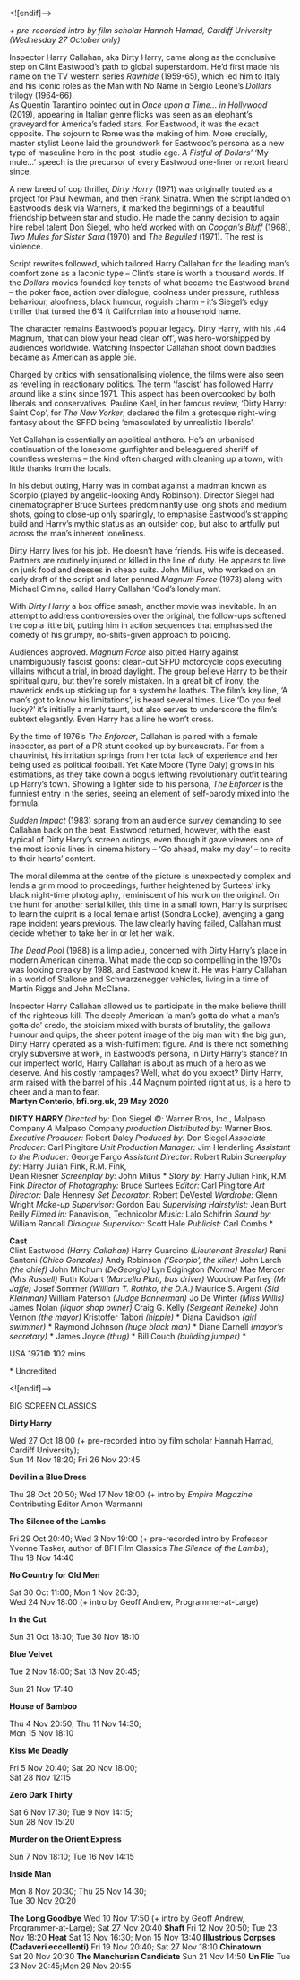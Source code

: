 <![endif]-->

_+ pre-recorded intro by film scholar Hannah Hamad, Cardiff University (Wednesday 27 October only)_

Inspector Harry Callahan, aka Dirty Harry, came along as the conclusive step on Clint Eastwood’s path to global superstardom. He’d first made his name on the TV western series _Rawhide_ (1959-65), which led him to Italy and his iconic roles as the Man with No Name in Sergio Leone’s _Dollars_ trilogy (1964-66).  
As Quentin Tarantino pointed out in _Once upon a Time… in Hollywood_ (2019), appearing in Italian genre flicks was seen as an elephant’s graveyard for America’s faded stars. For Eastwood, it was the exact opposite. The sojourn to Rome was the making of him. More crucially, master stylist Leone laid the groundwork for Eastwood’s persona as a new type of masculine hero in the post-studio age. _A Fistful of Dollars’_ ‘My mule…’ speech is the precursor of every Eastwood one-liner or retort heard since.

A new breed of cop thriller, _Dirty Harry_ (1971) was originally touted as a project for Paul Newman, and then Frank Sinatra. When the script landed on Eastwood’s desk via Warners, it marked the beginnings of a beautiful friendship between star and studio. He made the canny decision to again hire rebel talent Don Siegel, who he’d worked with on _Coogan’s Bluff_ (1968), _Two Mules for Sister Sara_ (1970) and _The Beguiled_ (1971). The rest is violence.

Script rewrites followed, which tailored Harry Callahan for the leading man’s comfort zone as a laconic type – Clint’s stare is worth a thousand words. If the _Dollars_ movies founded key tenets of what became the Eastwood brand – the poker face, action over dialogue, coolness under pressure, ruthless behaviour, aloofness, black humour, roguish charm – it’s Siegel’s edgy thriller that turned the 6’4 ft Californian into a household name.

The character remains Eastwood’s popular legacy. Dirty Harry, with his .44 Magnum, ‘that can blow your head clean off’, was hero-worshipped by audiences worldwide. Watching Inspector Callahan shoot down baddies became as American as apple pie.

Charged by critics with sensationalising violence, the films were also seen as revelling in reactionary politics. The term ‘fascist’ has followed Harry around like a stink since 1971. This aspect has been overcooked by both liberals and conservatives. Pauline Kael, in her famous review, ‘Dirty Harry: Saint Cop’, for _The New Yorker_, declared the film a grotesque right-wing fantasy about the SFPD being ‘emasculated by unrealistic liberals’.

Yet Callahan is essentially an apolitical antihero. He’s an urbanised continuation of the lonesome gunfighter and beleaguered sheriff of countless westerns – the kind often charged with cleaning up a town, with little thanks from the locals.

In his debut outing, Harry was in combat against a madman known as Scorpio (played by angelic-looking Andy Robinson). Director Siegel had cinematographer Bruce Surtees predominantly use long shots and medium shots, going to close-up only sparingly, to emphasise Eastwood’s strapping build and Harry’s mythic status as an outsider cop, but also to artfully put across the man’s inherent loneliness.

Dirty Harry lives for his job. He doesn’t have friends. His wife is deceased. Partners are routinely injured or killed in the line of duty. He appears to live on junk food and dresses in cheap suits. John Milius, who worked on an early draft of the script and later penned _Magnum Force_ (1973) along with Michael Cimino, called Harry Callahan ‘God’s lonely man’.

With _Dirty Harry_ a box office smash, another movie was inevitable. In an attempt to address controversies over the original, the follow-ups softened the cop a little bit, putting him in action sequences that emphasised the comedy of his grumpy, no-shits-given approach to policing.

Audiences approved. _Magnum Force_ also pitted Harry against unambiguously fascist goons: clean-cut SFPD motorcycle cops executing villains without a trial, in broad daylight. The group believe Harry to be their spiritual guru, but they’re sorely mistaken. In a great bit of irony, the maverick ends up sticking up for a system he loathes. The film’s key line, ‘A man’s got to know his limitations’, is heard several times. Like ‘Do you feel lucky?’ it’s initially a manly taunt, but also serves to underscore the film’s subtext elegantly. Even Harry has a line he won’t cross.

By the time of 1976’s _The Enforcer_, Callahan is paired with a female inspector, as part of a PR stunt cooked up by bureaucrats. Far from a chauvinist, his irritation springs from her total lack of experience and her being used as political football. Yet Kate Moore (Tyne Daly) grows in his estimations, as they take down a bogus leftwing revolutionary outfit tearing up Harry’s town. Showing a lighter side to his persona, _The Enforcer_ is the funniest entry in the series, seeing an element of self-parody mixed into the formula.

_Sudden Impact_ (1983) sprang from an audience survey demanding to see Callahan back on the beat. Eastwood returned, however, with the least typical of Dirty Harry’s screen outings, even though it gave viewers one of the most iconic lines in cinema history – ‘Go ahead, make my day’ – to recite to their hearts’ content.

The moral dilemma at the centre of the picture is unexpectedly complex and lends a grim mood to proceedings, further heightened by Surtees’ inky black night-time photography, reminiscent of his work on the original. On the hunt for another serial killer, this time in a small town, Harry is surprised to learn the culprit is a local female artist (Sondra Locke), avenging a gang rape incident years previous. The law clearly having failed, Callahan must decide whether to take her in or let her walk.

_The Dead Pool_ (1988) is a limp adieu, concerned with Dirty Harry’s place in modern American cinema. What made the cop so compelling in the 1970s was looking creaky by 1988, and Eastwood knew it. He was Harry Callahan in a world of Stallone and Schwarzenegger vehicles, living in a time of Martin Riggs and John McClane.

Inspector Harry Callahan allowed us to participate in the make believe thrill of the righteous kill. The deeply American ‘a man’s gotta do what a man’s gotta do’ credo, the stoicism mixed with bursts of brutality, the gallows humour and quips, the sheer potent image of the big man with the big gun, Dirty Harry operated as a wish-fulfilment figure. And is there not something dryly subversive at work, in Eastwood’s persona, in Dirty Harry’s stance? In our imperfect world, Harry Callahan is about as much of a hero as we deserve. And his costly rampages? Well, what do you expect? Dirty Harry, arm raised with the barrel of his .44 Magnum pointed right at us, is a hero to cheer and a man to fear.<br>
**Martyn Conterio, bfi.org.uk, 29 May 2020**<br>


**DIRTY HARRY**
_Directed by:_ Don Siegel
_©:_ Warner Bros, Inc., Malpaso Company
_A_ Malpaso Company _production_
_Distributed by:_ Warner Bros.
_Executive Producer:_ Robert Daley
_Produced by:_ Don Siegel
_Associate Producer:_ Carl Pingitore
_Unit Production Manager:_ Jim Henderling
_Assistant to the Producer:_ George Fargo
_Assistant Director:_ Robert Rubin
_Screenplay by:_ Harry Julian Fink, R.M. Fink,  
Dean Riesner
_Screenplay by:_ John Milius *
_Story by:_ Harry Julian Fink, R.M. Fink
_Director of Photography:_ Bruce Surtees
_Editor:_ Carl Pingitore
_Art Director:_ Dale Hennesy
_Set Decorator:_ Robert DeVestel
_Wardrobe:_ Glenn Wright
_Make-up Supervisor:_ Gordon Bau
_Supervising Hairstylist:_ Jean Burt Reilly
_Filmed in:_ Panavision, Technicolor
_Music:_ Lalo Schifrin
_Sound by:_ William Randall
_Dialogue Supervisor:_ Scott Hale
_Publicist:_ Carl Combs *

**Cast**<br>
Clint Eastwood _(Harry Callahan)_
Harry Guardino _(Lieutenant Bressler)_
Reni Santoni _(Chico Gonzales)_
Andy Robinson _(‘Scorpio’, the killer)_
John Larch _(the chief)_
John Mitchum _(DeGeorgio)_
Lyn Edgington _(Norma)_
Mae Mercer _(Mrs Russell)_
Ruth Kobart _(Marcella Platt, bus driver)_
Woodrow Parfrey _(Mr Jaffe)_
Josef Sommer _(William T. Rothko, the D.A.)_
Maurice S. Argent _(Sid Kleinman)_
William Paterson _(Judge Bannerman)_
Jo De Winter _(Miss Willis)_
James Nolan _(liquor shop owner)_
Craig G. Kelly _(Sergeant Reineke)_
John Vernon _(the mayor)_
Kristoffer Tabori _(hippie)_ *
Diana Davidson _(girl swimmer)_ *
Raymond Johnson _(huge black man)_ *
Diane Darnell _(mayor’s secretary)_ *
James Joyce _(thug)_ *
Bill Couch _(building jumper)_ *

USA 1971©
102 mins

\* Uncredited

<![endif]-->

BIG SCREEN CLASSICS

**Dirty Harry**

Wed 27 Oct 18:00 (+ pre-recorded intro by film scholar Hannah Hamad, Cardiff University);  
Sun 14 Nov 18:20; Fri 26 Nov 20:45

**Devil in a Blue Dress**

Thu 28 Oct 20:50; Wed 17 Nov 18:00 (+ intro by _Empire Magazine_ Contributing Editor Amon Warmann)

**The Silence of the Lambs**

Fri 29 Oct 20:40; Wed 3 Nov 19:00 (+ pre-recorded intro by Professor Yvonne Tasker, author of BFI Film Classics _The Silence of the Lambs_);  
Thu 18 Nov 14:40

**No Country for Old Men**

Sat 30 Oct 11:00; Mon 1 Nov 20:30;  
Wed 24 Nov 18:00 (+ intro by Geoff Andrew, Programmer-at-Large)

**In the Cut**

Sun 31 Oct 18:30; Tue 30 Nov 18:10

**Blue Velvet**

Tue 2 Nov 18:00; Sat 13 Nov 20:45;

Sun 21 Nov 17:40

**House of Bamboo**

Thu 4 Nov 20:50; Thu 11 Nov 14:30;  
Mon 15 Nov 18:10

**Kiss Me Deadly**

Fri 5 Nov 20:40; Sat 20 Nov 18:00;  
Sat 28 Nov 12:15

**Zero Dark Thirty**

Sat 6 Nov 17:30; Tue 9 Nov 14:15;  
Sun 28 Nov 15:20

**Murder on the Orient Express**

Sun 7 Nov 18:10; Tue 16 Nov 14:15

**Inside Man**

Mon 8 Nov 20:30; Thu 25 Nov 14:30;  
Tue 30 Nov 20:20

**The Long Goodbye**
Wed 10 Nov 17:50 (+ intro by Geoff Andrew, Programmer-at-Large); Sat 27 Nov 20:40
**Shaft**
Fri 12 Nov 20:50; Tue 23 Nov 18:20
**Heat**
Sat 13 Nov 16:30; Mon 15 Nov 13:40
**Illustrious Corpses (Cadaveri eccellenti)**
Fri 19 Nov 20:40; Sat 27 Nov 18:10
**Chinatown**  
Sat 20 Nov 20:30
**The Manchurian Candidate**
Sun 21 Nov 14:50
**Un Flic**
Tue 23 Nov 20:45;Mon 29 Nov 20:55
<!--stackedit_data:
eyJoaXN0b3J5IjpbLTEyNDY3MTg3ODVdfQ==
-->